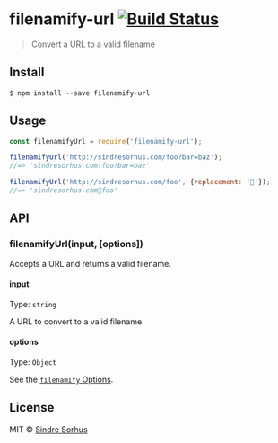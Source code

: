 # filenamify-url [![Build Status](https://travis-ci.org/sindresorhus/filenamify-url.svg?branch=master)](https://travis-ci.org/sindresorhus/filenamify-url)

> Convert a URL to a valid filename


## Install

```
$ npm install --save filenamify-url
```


## Usage

```js
const filenamifyUrl = require('filenamify-url');

filenamifyUrl('http://sindresorhus.com/foo?bar=baz');
//=> 'sindresorhus.com!foo!bar=baz'

filenamifyUrl('http://sindresorhus.com/foo', {replacement: '🐴'});
//=> 'sindresorhus.com🐴foo'
```


## API

### filenamifyUrl(input, [options])

Accepts a URL and returns a valid filename.

#### input

Type: `string`

A URL to convert to a valid filename.

#### options

Type: `Object`

See the [`filenamify` Options](https://github.com/sindresorhus/filenamify#options).

## License

MIT © [Sindre Sorhus](http://sindresorhus.com)
